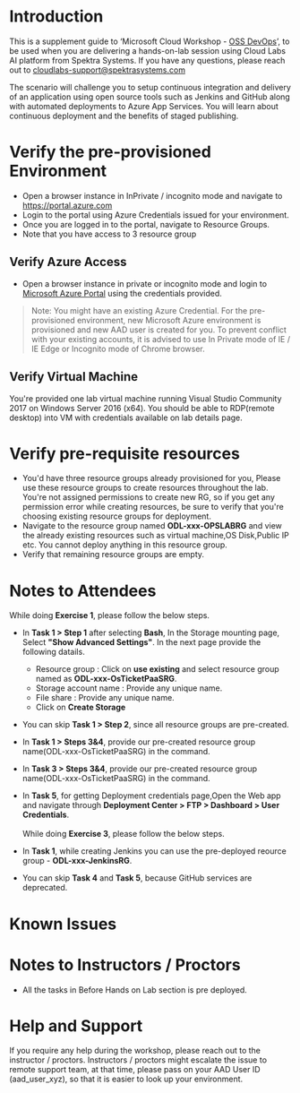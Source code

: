 # Introduction

This is a supplement guide to ‘Microsoft Cloud Workshop - [OSS DevOps](https://github.com/Microsoft/MCW-OSS-DevOps/blob/master/Hands-on%20lab/HOL%20step-by-step%20-%20OSS%20DevOps.md)’, to be used when you are delivering a hands-on-lab session using Cloud Labs AI platform from Spektra Systems. If you have any questions, please reach out to cloudlabs-support@spektrasystems.com

The scenario will challenge you to setup continuous integration and delivery of an application using open source tools such as Jenkins and GitHub along with automated deployments to Azure App Services. You will learn about continuous deployment and the benefits of staged publishing.

# Verify the pre-provisioned Environment

* Open a browser instance in InPrivate / incognito mode and navigate to https://portal.azure.com 
* Login to the portal using Azure Credentials issued for your environment.  
* Once you are logged in to the portal, navigate to Resource Groups. 
* Note that you have access to 3 resource group  


## Verify Azure Access

* Open a browser instance in private or incognito mode and login to [Microsoft Azure Portal](https://portal.azure.com) using the credentials provided.

> Note: You might have an existing Azure Credential. For the pre-provisioned environment, new Microsoft Azure environment is provisioned and new AAD user is created for you. To prevent conflict with your existing accounts, it is advised to use In Private mode of IE / IE Edge or Incognito mode of Chrome browser.

## Verify Virtual Machine

You're provided one lab virtual machine running Visual Studio Community 2017 on Windows Server 2016 (x64). You should be able to RDP(remote desktop) into VM with credentials available on lab details page.


# Verify pre-requisite resources
* You'd have three resource groups already provisioned for you, Please use these resource groups to create resources throughout the lab. You're not assigned permissions to create new RG, so if you get any permission error while creating resources, be sure to verify that you're choosing existing resource groups for deployment.
* Navigate to the resource group named **ODL-xxx-OPSLABRG** and view the already existing resources such as virtual machine,OS Disk,Public IP etc. You cannot deploy anything in this resource group.
* Verify that remaining resource groups are empty.

# Notes to Attendees
While doing **Exercise 1**, please follow the below steps.
* In **Task 1 > Step 1** after selecting **Bash**, In the Storage mounting page, Select **"Show Advanced Settings"**. In the next page provide the following datails.
    * Resource group : Click on **use existing** and select resource group named as **ODL-xxx-OsTicketPaaSRG**.
    * Storage account name : Provide any unique name.
    * File share : Provide any unique name.
    * Click on **Create Storage**
   
* You can skip **Task 1 > Step 2**, since all resource groups are pre-created. 
* In **Task 1 > Steps 3&4**, provide our pre-created resource group name(ODL-xxx-OsTicketPaaSRG) in the command.
* In **Task 3 > Steps 3&4**, provide our pre-created resource group name(ODL-xxx-OsTicketPaaSRG) in the command.
* In **Task 5**, for getting Deployment credentials page,Open the Web app and navigate through **Deployment Center > FTP > Dashboard > User Credentials**.</br></br> 
While doing **Exercise 3**, please follow the below steps.
* In **Task 1**, while creating Jenkins you can use the pre-deployed reource group - **ODL-xxx-JenkinsRG**.
* You can skip **Task 4** and **Task 5**, because GitHub services are deprecated.
    
# Known Issues

# Notes to Instructors / Proctors

* All the tasks in Before Hands on Lab section is pre deployed.


# Help and Support

If you require any help during the workshop, please reach out to the instructor / proctors. Instructors / proctors might escalate the issue to remote support team, at that time, please pass on your AAD User ID (aad_user_xyz), so that it is easier to look up your environment.


